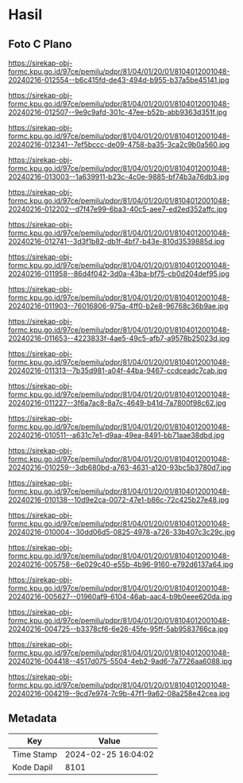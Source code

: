 # Hasil

## Foto C Plano

https://sirekap-obj-formc.kpu.go.id/97ce/pemilu/pdpr/81/04/01/20/01/8104012001048-20240216-012554--b6c415fd-de43-494d-b955-b37a5be45141.jpg

https://sirekap-obj-formc.kpu.go.id/97ce/pemilu/pdpr/81/04/01/20/01/8104012001048-20240216-012507--9e9c9afd-301c-47ee-b52b-abb9363d351f.jpg

https://sirekap-obj-formc.kpu.go.id/97ce/pemilu/pdpr/81/04/01/20/01/8104012001048-20240216-012341--7ef5bccc-de09-4758-ba35-3ca2c9b0a560.jpg

https://sirekap-obj-formc.kpu.go.id/97ce/pemilu/pdpr/81/04/01/20/01/8104012001048-20240216-013003--1a639911-b23c-4c0e-9885-bf74b3a76db3.jpg

https://sirekap-obj-formc.kpu.go.id/97ce/pemilu/pdpr/81/04/01/20/01/8104012001048-20240216-012202--d7f47e99-6ba3-40c5-aee7-ed2ed352affc.jpg

https://sirekap-obj-formc.kpu.go.id/97ce/pemilu/pdpr/81/04/01/20/01/8104012001048-20240216-012741--3d3f1b82-db1f-4bf7-b43e-810d3539885d.jpg

https://sirekap-obj-formc.kpu.go.id/97ce/pemilu/pdpr/81/04/01/20/01/8104012001048-20240216-011958--86d4f042-3d0a-43ba-bf75-cb0d204def95.jpg

https://sirekap-obj-formc.kpu.go.id/97ce/pemilu/pdpr/81/04/01/20/01/8104012001048-20240216-011903--76016806-975a-4ff0-b2e8-96768c36b9ae.jpg

https://sirekap-obj-formc.kpu.go.id/97ce/pemilu/pdpr/81/04/01/20/01/8104012001048-20240216-011653--4223833f-4ae5-49c5-afb7-a9578b25023d.jpg

https://sirekap-obj-formc.kpu.go.id/97ce/pemilu/pdpr/81/04/01/20/01/8104012001048-20240216-011313--7b35d981-a04f-44ba-9467-ccdceadc7cab.jpg

https://sirekap-obj-formc.kpu.go.id/97ce/pemilu/pdpr/81/04/01/20/01/8104012001048-20240216-011227--3f6a7ac8-8a7c-4649-b41d-7a7800f98c62.jpg

https://sirekap-obj-formc.kpu.go.id/97ce/pemilu/pdpr/81/04/01/20/01/8104012001048-20240216-010511--a631c7e1-d9aa-49ea-8491-bb71aae38dbd.jpg

https://sirekap-obj-formc.kpu.go.id/97ce/pemilu/pdpr/81/04/01/20/01/8104012001048-20240216-010259--3db680bd-a763-4631-a120-93bc5b3780d7.jpg

https://sirekap-obj-formc.kpu.go.id/97ce/pemilu/pdpr/81/04/01/20/01/8104012001048-20240216-010138--10d9e2ca-0072-47e1-b86c-72c425b27e48.jpg

https://sirekap-obj-formc.kpu.go.id/97ce/pemilu/pdpr/81/04/01/20/01/8104012001048-20240216-010004--30dd06d5-0825-4978-a726-33b407c3c29c.jpg

https://sirekap-obj-formc.kpu.go.id/97ce/pemilu/pdpr/81/04/01/20/01/8104012001048-20240216-005758--6e029c40-e55b-4b96-9160-e792d6137a64.jpg

https://sirekap-obj-formc.kpu.go.id/97ce/pemilu/pdpr/81/04/01/20/01/8104012001048-20240216-005627--01960af9-6104-46ab-aac4-b9b0eee620da.jpg

https://sirekap-obj-formc.kpu.go.id/97ce/pemilu/pdpr/81/04/01/20/01/8104012001048-20240216-004725--b3378cf6-6e26-45fe-95ff-5ab9583766ca.jpg

https://sirekap-obj-formc.kpu.go.id/97ce/pemilu/pdpr/81/04/01/20/01/8104012001048-20240216-004418--4517d075-5504-4eb2-9ad6-7a7726aa6088.jpg

https://sirekap-obj-formc.kpu.go.id/97ce/pemilu/pdpr/81/04/01/20/01/8104012001048-20240216-004219--9cd7e974-7c9b-47f1-9a62-08a258e42cea.jpg


## Metadata

| Key        | Value               |
| ---------- | ------------------- |
| Time Stamp | 2024-02-25 16:04:02 |
| Kode Dapil | 8101                |




